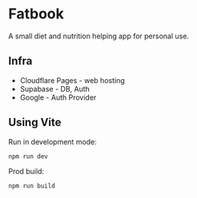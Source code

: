 # Fatbook

A small diet and nutrition helping app for personal use.


## Infra

* Cloudflare Pages - web hosting
* Supabase - DB, Auth
* Google - Auth Provider

## Using Vite

Run in development mode:

```
npm run dev
```

Prod build:

```
npm run build
```

